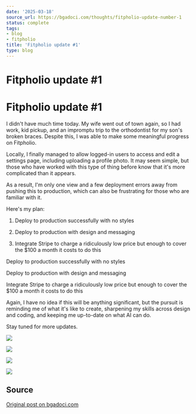 ```yaml
---
date: '2025-03-18'
source_url: https://bgadoci.com/thoughts/fitpholio-update-number-1
status: complete
tags:
- blog
- fitpholio
title: 'Fitpholio update #1'
type: blog
---
```


# Fitpholio update #1

# Fitpholio update #1

I didn't have much time today. My wife went out of town again, so I had work, kid pickup, and an impromptu trip to the orthodontist for my son's broken braces. Despite this, I was able to make some meaningful progress on Fitpholio.

Locally, I finally managed to allow logged-in users to access and edit a settings page, including uploading a profile photo. It may seem simple, but those who have worked with this type of thing before know that it's more complicated than it appears.

As a result, I'm only one view and a few deployment errors away from pushing this to production, which can also be frustrating for those who are familiar with it.

Here's my plan:

1. Deploy to production successfully with no styles

2. Deploy to production with design and messaging

3. Integrate Stripe to charge a ridiculously low price but enough to cover the $100 a month it costs to do this

Deploy to production successfully with no styles

Deploy to production with design and messaging

Integrate Stripe to charge a ridiculously low price but enough to cover the $100 a month it costs to do this

Again, I have no idea if this will be anything significant, but the pursuit is reminding me of what it's like to create, sharpening my skills across design and coding, and keeping me up-to-date on what AI can do.

Stay tuned for more updates.

![](images/large_Screenshot_2023_04_27_at_11_14_42_PM_f305903938.png)

![](images/large_Screenshot_2023_04_27_at_11_14_32_PM_cd26e203e4.png)

![](images/large_Screenshot_2023_04_27_at_11_14_20_PM_615cb85f18.png)

![](images/large_Screenshot_2023_04_27_at_11_23_25_PM_702d8c4545.png)

## Source
[Original post on bgadoci.com](https://bgadoci.com/thoughts/fitpholio-update-number-1)